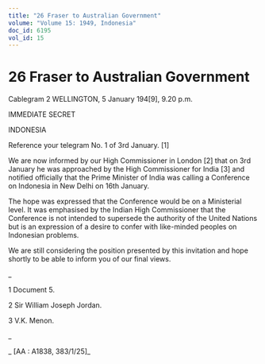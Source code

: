 ```yaml
---
title: "26 Fraser to Australian Government"
volume: "Volume 15: 1949, Indonesia"
doc_id: 6195
vol_id: 15
---
```


# 26 Fraser to Australian Government

Cablegram 2 WELLINGTON, 5 January 194[9], 9.20 p.m.

IMMEDIATE SECRET

INDONESIA

Reference your telegram No. 1 of 3rd January. [1]

We are now informed by our High Commissioner in London [2] that on 3rd January he was approached by the High Commissioner for India [3] and notified officially that the Prime Minister of India was calling a Conference on Indonesia in New Delhi on 16th January.

The hope was expressed that the Conference would be on a Ministerial level. It was emphasised by the Indian High Commissioner that the Conference is not intended to supersede the authority of the United Nations but is an expression of a desire to confer with like-minded peoples on Indonesian problems.

We are still considering the position presented by this invitation and hope shortly to be able to inform you of our final views.

_

1 Document 5.

2 Sir William Joseph Jordan.

3 V.K. Menon.

_

_ [AA : A1838, 383/1/25]_
